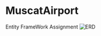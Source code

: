 # MuscatAirport
Entity FrameWork Assignment 
![ERD](https://github.com/user-attachments/assets/7f3a7616-1c13-4b2e-bad1-057fed44430b)
